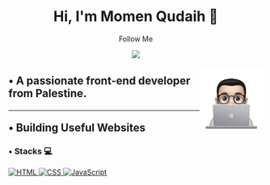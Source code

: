 
<h1 align="center">Hi, I'm Momen Qudaih 👋</h1>
<p align="center" >Follow Me </p>
<p align="center" >
    <a href="https://www.instagram.com/prog_momen.qudaih"><img src="https://img.shields.io/badge/instagram-%23E4415F?style=flat&logo=instagram&logoColor=white"/></a>
  </p>
  
  <img src="profile-img.png" align="right" width="25%"/>
<h2>• A passionate front-end developer from Palestine. <hr>• Building Useful Websites</h2>

### • Stacks :computer:

<a href="https://www.w3schools.com/html/">
  <img height="32" src="https://cdn0.iconfinder.com/data/icons/HTML5/512/HTML_Logo.png" alt="HTML"/>
</a>
<a href="https://www.w3schools.com/css/">
  <img height="32" src="https://cdn1.iconfinder.com/data/icons/logotypes/32/badge-css-3-512.png" alt="CSS"/>
</a>
<a href="https://www.javascript.com/">
  <img height="32" src="https://cdn2.iconfinder.com/data/icons/designer-skills/128/code-programming-javascript-software-develop-command-language-512.png" alt="JavaScript"/>
</a>
